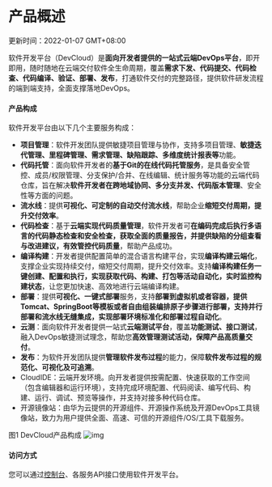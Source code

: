 # 产品概述

更新时间：2022-01-07 GMT+08:00

软件开发平台（DevCloud）是**面向开发者提供的一站式云端DevOps平台**，即开即用，随时随地在云端交付软件全生命周期，覆盖**需求下发、代码提交、代码检查、代码编译、验证、部署、发布**，打通软件交付的完整路径，提供软件研发流程的端到端支持，全面支撑落地DevOps。

#### 产品构成

软件开发平台由以下几个主要服务构成：

- **项目管理**：软件开发团队提供敏捷项目管理与协作，支持多项目管理、**敏捷迭代管理、里程碑管理、需求管理、缺陷跟踪、多维度统计报表等**功能。
- **代码托管**：面向软件开发者的**基于Git的在线代码托管服务**，是具备安全管控、成员/权限管理、分支保护/合并、在线编辑、统计服务等功能的云端代码仓库，旨在解决**软件开发者在跨地域协同、多分支并发、代码版本管理**、安全性等方面的问题。
- **流水线**：提供**可视化、可定制的自动交付流水线**，帮助企业**缩短交付周期，提升交付效率**。
- **代码检查**：基于**云端实现代码质量管理**，软件开发者可**在编码完成后执行多语言的代码静态检查和安全检查，获取全面的质量报告，并提供缺陷的分组查看与改进建议，有效管控代码质量**，帮助产品成功。
- **编译构建**：开发者提供配置简单的混合语言构建平台，实现**编译构建云端化**，支撑企业实现持续交付，缩短交付周期，提升交付效率。支持**编译构建任务一键创建、配置和执行，实现获取代码、构建、打包等活动自动化，实时监控构建状态**，让您更加快速、高效地进行云端编译构建。
- **部署**：提供**可视化、一键式部署**服务，支持**部署到虚拟机或者容器，提供Tomcat、SpringBoot等模板或者自由组装编排原子步骤进行部署，支持并行部署和流水线无缝集成，实现部署环境标准化和部署过程自动化**。
- **云测**：面向软件开发者提供一站式**云端测试平台**，覆盖**功能测试、接口测试**，融入DevOps敏捷测试理念，帮助您**高效管理测试活动，保障产品高质量交付**。
- **发布**：为软件开发团队提供**管理软件发布过程**的能力，保障**软件发布过程的规范化、可视化及可追溯**。
- CloudIDE：云端开发环境。向开发者提供按需配置、快速获取的工作空间（包含编辑器和运行环境），支持完成环境配置、代码阅读、编写代码、构建、运行、调试、预览等操作，并支持对接多种代码仓库。
- 开源镜像站：由华为云提供的开源组件、开源操作系统及开源DevOps工具镜像站，致力为用户提供全面、高速、可信的开源组件/OS/工具下载服务。

图1 DevCloud产品构成
![img](https://support.huaweicloud.com/productdesc-devcloud/zh-cn_image_0000001139726683.png)

#### 访问方式

您可以通过[控制台](https://console.huaweicloud.com/devcloud/?locale=zh-cn#/dashboard)、各服务API接口使用软件开发平台。